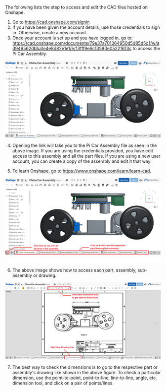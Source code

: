 The following lists the step to access and edit the CAD files hosted on Onshape.
1. Go to https://cad.onshape.com/signin
2. If you have been given the account details, use those credentials to sign in. Otherwise, create a new account.
3. Once your account is set up and you have logged in, go to: https://cad.onshape.com/documents/79e37a701364950d5d85d5d1/w/ad949562dbba1e4e8d82e1e1/e/13fff9e6c13580e05221613c
to access the Pi Car Assembly.

![Alt text](/docs/CAD/onshape_assembly.png?raw=true "Onshape CAD Layout")

4. Opening the link will take you to the Pi Car Assembly file as seen in the above image. If you are using the credentials provided, you have edit access to this assembly and all the part files. If you are using a new user account, you can create a copy of the assembly and edit it that way.

5. To learn Onshape, go to https://www.onshape.com/learn/learn-cad.

![Alt text](/docs/CAD/onshape_assembly_basics.png?raw=true "Onshape CAD Layout")

6. The above image shows how to access each part, assembly, sub-assembly or drawing.

![Alt text](/docs/CAD/onshape_drawing_dimensions.png?raw=true "Onshape CAD Layout")

7. The best way to check the dimensions is to go to the respective part or assembly's drawing like shown in the above figure. To check a particular dimension, use the point-to-point, point-to-line, line-to-line, angle, etc. dimension tool, and click on a pair of points/lines.


